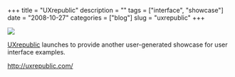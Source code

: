 +++
title = "UXrepublic"
description = ""
tags = ["interface", "showcase"]
date = "2008-10-27"
categories = ["blog"]
slug = "uxrepublic"
+++



  <div class="notebook-screenshot"><a href="http://uxrepublic.com/"><img src="//media.konigi.com/bluga/wt49060257e2364_0.jpg"/></a></div><p><a href="http://uxrepublic.com/">UXrepublic</a> launches to provide another user-generated showcase for user interface examples.</p>
    
  <a href="http://uxrepublic.com/">http://uxrepublic.com/</a>
